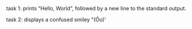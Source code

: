 task 1: prints “Hello, World”, followed by a new line to the standard output.

task 2: displays a confused smiley "(Ôo)' 
